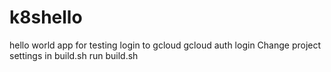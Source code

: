 # k8shello
hello world app for testing 
login to gcloud 
gcloud auth login
Change project settings in build.sh
run build.sh
